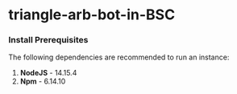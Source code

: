 # triangle-arb-bot-in-BSC

### Install Prerequisites
The following dependencies are recommended to run an instance:

1. **NodeJS** - 14.15.4
2. **Npm** - 6.14.10